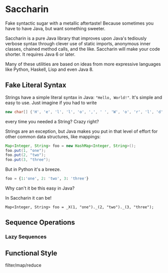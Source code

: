 # Saccharin
Fake syntactic sugar with a metallic aftertaste! Because sometimes you have to have Java, but want something sweeter.

Saccharin is a pure Java library that improves upon Java's tediously verbose syntax through clever use of static imports,
anonymous inner classes, chained method calls, and the like. Saccharin will make your code shorter. 
It requires Java 6 or later.

Many of these utilities are based on ideas from more expressive languages like Python, Haskell, Lisp and even Java 8.

## Fake Literal Syntax
Strings have a simple literal syntax in Java: `"Hello, World!"`. It's simple and easy to use. Just imagine if you had to write 
```Java
new char[] {'H', 'e', 'l', 'l', 'o', ',', ' ', 'W', 'o', 'r', 'l', 'd', '!'}
```
every time you needed a String? Crazy right? 

Strings are an exception, but Java makes you put in that level of effort for other common data structures, like mappings:
```Java
Map<Integer, String> foo = new HashMap<Integer, String>();
foo.put(1, "one");
foo.put(2, "two");
foo.put(3, "three");
```
But in Python it's a breeze.
```Python
foo = {1:'one', 2: 'two', 3: 'three'}
```
Why can't it be this easy in Java?

In Saccharin it can be!
```
Map<Integer, String> foo = _X(1, "one")._(2, "two")._(3, "three");
```

## Sequence Operations
### Lazy Sequences
## Functional Style

filter/map/reduce
